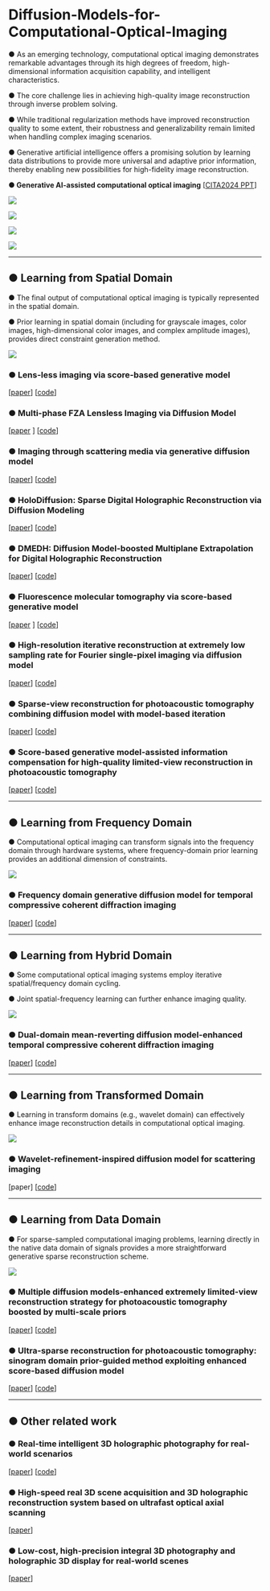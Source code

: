 # Diffusion-Models-for-Computational-Optical-Imaging

● As an emerging technology, computational optical imaging demonstrates remarkable advantages through its high degrees of freedom, high-dimensional information acquisition capability, and intelligent characteristics. 

● The core challenge lies in achieving high-quality image reconstruction through inverse problem solving. 

● While traditional regularization methods have improved reconstruction quality to some extent, their robustness and generalizability remain limited when handling complex imaging scenarios. 

● Generative artificial intelligence offers a promising solution by learning data distributions to provide more universal and adaptive prior information, thereby enabling new possibilities for high-fidelity image reconstruction.

**● Generative AI-assisted computational optical imaging** [[CITA2024 PPT](./CITA2024.pptx)]

![](./figures/fig1.JPG)

![](./figures/fig2.JPG)

![](./figures/fig3.JPG)

![](./figures/fig4.JPG)

---

##  ● Learning from Spatial Domain

● The final output of computational optical imaging is typically represented in the spatial domain.

● Prior learning in spatial domain (including for grayscale images, color images, high-dimensional color images, and complex amplitude images), provides direct constraint generation method.

![](./figures/fig5.jpg)

### ● Lens-less imaging via score-based generative model

[[paper](https://ope.lightpublishing.cn/zh/article/doi/10.37188/OPE.20223018.2280/)]   [[code](https://github.com/yqx7150/LSGM)]

### ● Multi-phase FZA Lensless Imaging via Diffusion Model

[[paper](https://opg.optica.org/abstract.cfm?uri=oe-31-12-20595) ]  [[code](https://github.com/yqx7150/MLDM)]

### ● Imaging through scattering media via generative diffusion model

[[paper](https://pubs.aip.org/aip/apl/article/124/5/051101/3176612)]  [[code](https://github.com/yqx7150/ISDM)]

### ● HoloDiffusion: Sparse Digital Holographic Reconstruction via Diffusion Modeling

[[paper](https://www.mdpi.com/2304-6732/11/4/388)]  [[code](https://github.com/yqx7150/Holodiffusion)]

### ● DMEDH: Diffusion Model-boosted Multiplane Extrapolation for Digital Holographic Reconstruction

[[paper](https://opg.optica.org/abstract.cfm?uri=oe-32-18-31920)]  [[code](https://github.com/yqx7150/DMEDH)]

### ● Fluorescence molecular tomography via score-based generative model

[[paper](https://www.sciencedirect.com/science/article/pii/S0143816625000508) ]  [[code](https://github.com/yqx7150/FTSG)]

### ● High-resolution iterative reconstruction at extremely low sampling rate for Fourier single-pixel imaging via diffusion model

[[paper](https://opg.optica.org/oe/fulltext.cfm?uri=oe-32-3-3138&id=545621)]  [[code](https://github.com/yqx7150/FSPI-DM)]

### ● Sparse-view reconstruction for photoacoustic tomography combining diffusion model with model-based iteration

[[paper](https://www.sciencedirect.com/science/article/pii/S2213597923001118)]  [[code](https://github.com/yqx7150/PAT-Diffusion)]

### ● Score-based generative model-assisted information compensation for high-quality limited-view reconstruction in photoacoustic tomography

[[paper](https://www.sciencedirect.com/science/article/pii/S2213597924000405)]  [[code](https://github.com/yqx7150/Limited-view-PAT-Diffusion)]

---

## ● Learning from Frequency Domain

● Computational optical imaging can transform signals into the frequency domain through hardware systems, where frequency-domain prior learning provides an additional dimension of constraints.

![](./figures/fig6.jpg)

### ● Frequency domain generative diffusion model for temporal compressive coherent diffraction imaging

[[paper](https://www.sciencedirect.com/science/article/pii/S0143816624004020)]  [[code](https://github.com/yqx7150/FDTC)]

---

## ● Learning from Hybrid Domain

● Some computational optical imaging systems employ iterative spatial/frequency domain cycling. 

● Joint spatial-frequency learning can further enhance imaging quality.

![](./figures/fig7.jpg)

### ● Dual-domain mean-reverting diffusion model-enhanced temporal compressive coherent diffraction imaging

[[paper](https://opg.optica.org/abstract.cfm?uri=oe-32-9-15243)]  [[code](https://github.com/yqx7150/DMDTC)]

---

## ● Learning from Transformed Domain

● Learning in transform domains (e.g., wavelet domain) can effectively enhance image reconstruction details in computational optical imaging.

![](./figures/fig8.jpg)

### ● Wavelet-refinement-inspired diffusion model for scattering imaging

[paper]  [[code](https://github.com/yqx7150/WIDS)]

---

## ● Learning from Data Domain

● For sparse-sampled computational imaging problems, learning directly in the native data domain of signals provides a more straightforward generative sparse reconstruction scheme.

![](./figures/fig9.jpg)

### ● Multiple diffusion models-enhanced extremely limited-view reconstruction strategy for photoacoustic tomography boosted by multi-scale priors

[[paper](https://www.sciencedirect.com/science/article/pii/S2213597924000636)]  [[code](https://github.com/yqx7150/MSDM-PAT)]

### ● Ultra-sparse reconstruction for photoacoustic tomography: sinogram domain prior-guided method exploiting enhanced score-based diffusion model

[[paper](https://www.sciencedirect.com/science/article/pii/S2213597924000879)]  [[code](https://github.com/yqx7150/PAT-Sinogram-Diffusion)]

---

## ● Other related work

### ● Real-time intelligent 3D holographic photography for real-world scenarios

[[paper](https://opg.optica.org/oe/fulltext.cfm?uri=oe-32-14-24540&id=552337)]  [[code](https://github.com/yqx7150/Intelligent-3D-holography)]

### ● High-speed real 3D scene acquisition and 3D holographic reconstruction system based on ultrafast optical axial scanning

[[paper](https://opg.optica.org/oe/fulltext.cfm?uri=oe-31-13-21721&id=531678)]

### ● Low-cost, high-precision integral 3D photography and holographic 3D display for real-world scenes

[[paper](https://www.sciencedirect.com/science/article/pii/S0030401824006072)]




